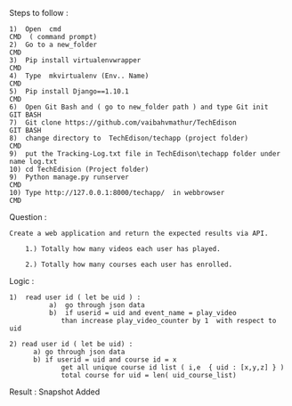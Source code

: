 Steps to follow  :

    1)	Open  cmd                                                               CMD  ( command prompt)
    2)	Go to a new_folder		                               					CMD
    3)	Pip install virtualenvwrapper					                        CMD
    4)	Type  mkvirtualenv (Env.. Name)					                        CMD
    5)	Pip install Django==1.10.1						                        CMD
    6)	Open Git Bash and ( go to new_folder path ) and type Git init           GIT BASH
    7)	Git clone https://github.com/vaibahvmathur/TechEdison                   GIT BASH
    8)	change directory to  TechEdison/techapp (project folder)                CMD
    9)  put the Tracking-Log.txt file in TechEdison\techapp folder under name log.txt
    10) cd TechEdision (Project folder) 
    9)	Python manage.py runserver					                             CMD
    10)	Type http://127.0.0.1:8000/techapp/  in webbrowser		                 CMD




Question :
	  
    Create a web application and return the expected results via API.

		1.) Totally how many videos each user has played.

		2.) Totally how many courses each user has enrolled.




Logic :

    1)  read user id ( let be uid ) :
 		      a)  go through json data  
		      b)  if userid = uid and event_name = play_video  
                 than increase play_video_counter by 1  with respect to uid

    2) read user id ( let be uid) :
          a) go through json data
          b) if userid = uid and course id = x  
                 get all unique course id list ( i,e  { uid : [x,y,z] } ) 
                 total course for uid = len( uid_course_list)
 
 
 
                     
Result :  Snapshot Added                     
